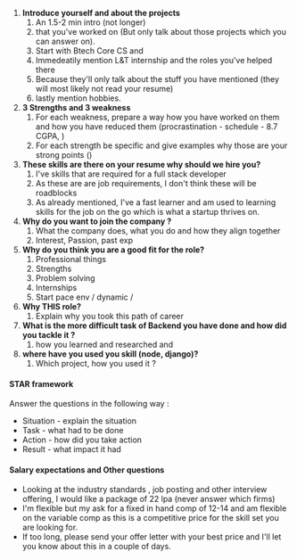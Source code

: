 1. **Introduce yourself and about the projects** 
	1. An 1.5-2 min intro (not longer)
	2. that you've worked on (But only talk about those projects which you can answer on). 
	3. Start with Btech Core CS and 
	4. Immedeatily mention L&T internship and the roles you've helped there
	5. Because they'll only talk about the stuff you have mentioned (they will most likely not read your resume)
	6. lastly mention hobbies.
2. **3 Strengths and 3 weakness**
	1. For each weakness, prepare a way how you have worked on them and how you have reduced them (procrastination - schedule - 8.7 CGPA, )
	2. For each strength be specific and give examples why those are your strong points ()
3. **These skills are there on your resume why should we hire you?**
	1. I've skills that are required for a full stack developer
	2. As these are are job requirements, I don't think these will be roadblocks
	3. As already mentioned, I've  a fast learner and am used to learning skills for the job on the go which is what a startup thrives on. 
4. **Why do you want to join the company ?** 
	1. What the company does, what you do and how they align together 
	2. Interest, Passion, past exp
5. **Why do you think you are a good fit for the role?**
	1. Professional things 
	2. Strengths 
	3. Problem solving 
	4. Internships 
	5. Start pace env / dynamic / 
6. **Why THIS role?**
	1. Explain why you took this path of career 
7. **What is the more difficult task of Backend you have done and how did you tackle it ?** 
	1. how you learned and researched and 
8. **where have you used you skill (node, django)?**
	1. Which project, how you used it ?


#### STAR framework

Answer the questions in the following way : 
- Situation - explain the situation 
- Task - what had to be done 
- Action - how did you take action 
- Result - what impact it had 

#### Salary expectations and Other questions

- Looking at the industry standards , job posting and other interview offering, I would like a package of 22 lpa (never answer which firms)
- I'm flexible but my ask for a fixed in hand comp of 12-14 and am flexible on the variable comp as this is a competitive price for the skill set you are looking for. 
- If too long, please send your offer letter with your best price and I'll let you know about this in a couple of days. 